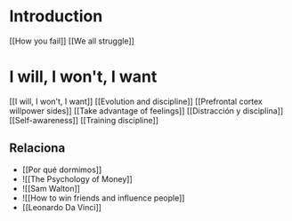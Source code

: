 
# Introduction 

[[How you fail]]
[[We all struggle]]

# I will, I won't, I want
[[I will, I won't, I want]]
[[Evolution and discipline]]
[[Prefrontal cortex willpower sides]]
[[Take advantage of feelings]]
[[Distracción y disciplina]]
[[Self-awareness]]
[[Training discipline]]



## Relaciona
+ [[Por qué dormimos]]
+ ![[The Psychology of Money]]
+ ![[Sam Walton]]
+ ![[How to win friends and influence people]]
+ [[Leonardo Da Vinci]]